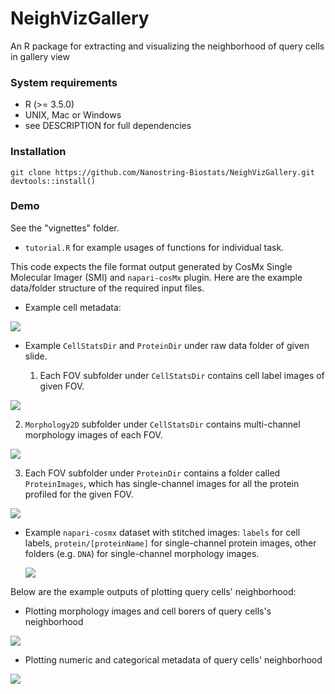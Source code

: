 # NeighVizGallery
An R package for extracting and visualizing the neighborhood of query cells in gallery view
 
### System requirements
- R (>= 3.5.0)
- UNIX, Mac or Windows
- see DESCRIPTION for full dependencies


### Installation
```
git clone https://github.com/Nanostring-Biostats/NeighVizGallery.git
devtools::install()
```


### Demo
See the "vignettes" folder. 
- `tutorial.R` for example usages of functions for individual task.


This code expects the file format output generated by CosMx Single Molecular Imager (SMI) and `napari-cosMx` plugin. Here are the example data/folder structure of the required input files. 

- Example cell metadata:

![](https://github.com/Nanostring-Biostats/CosMx-Analysis-Scratch-Space/assets/62775692/d184cbb2-cf16-4c57-a40d-f08dbbd117fd)
  

- Example `CellStatsDir` and `ProteinDir` under raw data folder of given slide. 

  1. Each FOV subfolder under `CellStatsDir` contains cell label images of given FOV. 
  
![](https://github.com/Nanostring-Biostats/CosMx-Analysis-Scratch-Space/assets/62775692/93abb89c-9183-42c4-867d-3bef776dd5da)
  
  
  2. `Morphology2D` subfolder under `CellStatsDir` contains multi-channel morphology images of each FOV.  
  
![](https://github.com/Nanostring-Biostats/CosMx-Analysis-Scratch-Space/assets/62775692/c3959a43-3cf3-465b-9973-49ea90f2ba1b)
  
  
  3. Each FOV subfolder under `ProteinDir` contains a folder called `ProteinImages`, which has single-channel images for all the protein profiled for the given FOV. 
  
![](https://github.com/Nanostring-Biostats/CosMx-Analysis-Scratch-Space/assets/62775692/4ed24148-9792-4c3b-9f3f-9243237042b4)


- Example `napari-cosmx` dataset with stitched images: `labels` for cell labels, `protein/[proteinName]` for single-channel protein images, other folders (e.g. `DNA`) for single-channel morphology images. 

  ![](https://github.com/Nanostring-Biostats/CosMx-Analysis-Scratch-Space/assets/62775692/9d253fb8-92d5-4169-8598-76e7454cbaac)
  
  


Below are the example outputs of plotting query cells' neighborhood: 

  - Plotting morphology images and cell borers of query cells's neighborhood 
  
![](https://github.com/Nanostring-Biostats/CosMx-Analysis-Scratch-Space/assets/62775692/c3011b26-2bab-4005-bb75-da868199be8c)

  - Plotting numeric and categorical metadata of query cells' neighborhood
  
![](https://github.com/Nanostring-Biostats/CosMx-Analysis-Scratch-Space/assets/62775692/4f43e0be-88f0-4a3b-9036-92e31b61d5aa)
